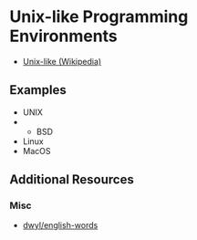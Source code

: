 # Unix-like Programming Environments

- [Unix-like (Wikipedia)](https://en.wikipedia.org/wiki/Unix-like)

## Examples
- UNIX
- * BSD
- Linux
- MacOS

## Additional Resources

### Misc
- [dwyl/english-words](https://github.com/dwyl/english-words)
